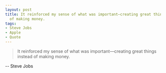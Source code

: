 ```yaml
---
layout: post
title: It reinforced my sense of what was important—creating great things instead
  of making money.
tags:
- Steve Jobs
- Apple
- Quote
---
```

> It reinforced my sense of what was important—creating great things instead
of making money.

-- Steve Jobs

